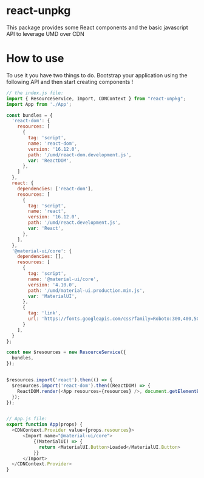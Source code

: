 # react-unpkg

This package provides some React components and the basic javascript API to leverage UMD over CDN

# How to use

To use it you have two things to do. Bootstrap your application using the following API and then start creating components !

```javascript
// the index.js file:
import { ResourceService, Import, CDNContext } from "react-unpkg";
import App from './App';

const bundles = {
  'react-dom': {
    resources: [
      {
        tag: 'script',
        name: 'react-dom',
        version: '16.12.0',
        path: '/umd/react-dom.development.js',
        var: 'ReactDOM',
      },
    ]
  },
  react: {
    dependencies: ['react-dom'],
    resources: [
      {
        tag: 'script',
        name: 'react',
        version: '16.12.0',
        path: '/umd/react.development.js',
        var: 'React',
      },
    ],
  },
  '@material-ui/core': {
    dependencies: [],
    resources: [
      {
        tag: 'script',
        name: '@material-ui/core',
        version: '4.10.0',
        path: '/umd/material-ui.production.min.js',
        var: 'MaterialUI',
      },
      {
        tag: 'link',
        url: 'https://fonts.googleapis.com/css?family=Roboto:300,400,500,700&display=swap',
      }
    ],
  }
};

const new $resources = new ResourceService({
  bundles,
});


$resources.import('react').then(() => {
  $resources.import('react-dom').then((ReactDOM) => {
    ReactDOM.render(<App resources={resources} />, document.getElementById('app'));
  });
});


// App.js file:
export function App(props) {
  <CDNContext.Provider value={props.resources}>
      <Import name="@material-ui/core">
          {(MaterialUI) => {
            return <MaterialUI.Button>Loaded</MaterialUI.Button>
          }}
      </Import>
  </CDNContext.Provider>
}
```
